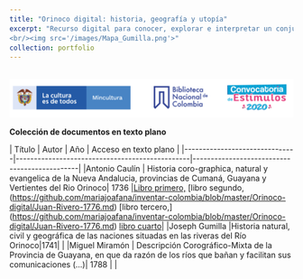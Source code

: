 ```yaml
---
title: "Orinoco digital: historia, geografía y utopía"
excerpt: "Recurso digital para conocer, explorar e interpretar un conjunto de documentos históricos del siglo dieziocho conectados a la historia de las regiones orientales del virreinato del Nuevo Reino de Granada y en particular con el río Orinoco.
<br/><img src='/images/Mapa_Gumilla.png'>"
collection: portfolio
---
```


<br/><img src='/images/TiraLogosMin+BNC+Estimulos.png'>

**Colección de documentos en texto plano**


| Título | Autor | Año | Acceso en texto plano |
|-------------------------------|------------------------------------------------|----------------------------------------------|
|Antonio Caulín | Historia coro-graphica, natural y evangelica de la Nueva Andalucia, provincias de Cumaná, Guayana y Vertientes del Rio Orinoco| 1736 |[Libro primero,](https://github.com/mariajoafana/inventar-colombia/blob/master/Orinoco-digital/Juan-Rivero-1776.md) [libro segundo,(https://github.com/mariajoafana/inventar-colombia/blob/master/Orinoco-digital/Juan-Rivero-1776.md) [libro tercero,] (https://github.com/mariajoafana/inventar-colombia/blob/master/Orinoco-digital/Juan-Rivero-1776.md) [libro cuarto](https://github.com/mariajoafana/inventar-colombia/blob/master/Orinoco-digital/Juan-Rivero-1776.md)|
|Joseph Gumilla |Historia natural, civil y geográfica de las naciones situadas en las riveras del Río Orinoco|1741| |
|Miguel Miramón | Descripción Corográfico-Mixta de la Provincia de Guayana, en que da razón de los ríos que bañan y facilitan sus comunicaciones (...)| 1788 | |
